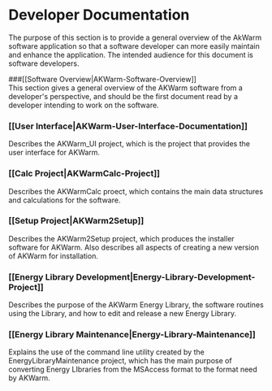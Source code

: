 # Developer Documentation

The purpose of this section is to provide a general overview of the AkWarm software application so that a software developer can more easily maintain and enhance the application. The intended audience for this document is software developers.

###[[Software Overview|AKWarm-Software-Overview]]  
This section gives a general overview of the AKWarm software from a developer's perspective, and should be the first document read by a developer intending to work on the software.

### [[User Interface|AKWarm-User-Interface-Documentation]] 
Describes the AKWarm_UI project, which is the project that provides the user interface for AKWarm.  

### [[Calc Project|AKWarmCalc-Project]]  
Describes the AKWarmCalc proect, which contains the main data structures and calculations for the software.

### [[Setup Project|AKWarm2Setup]]
 Describes the AKWarm2Setup project, which produces the installer software for AKWarm.  Also describes all aspects of creating a new version of AKWarm for installation. 

### [[Energy Library Development|Energy-Library-Development-Project]]
 Describes the purpose of the AKWarm Energy Library, the software routines using the Library, and how to edit and release a new Energy Library.

### [[Energy Library Maintenance|Energy-Library-Maintenance]]
 Explains the use of the command line utility created by the EnergyLibraryMaintenance project, which has the main purpose of converting Energy LIbraries from the MSAccess format to the format need by AKWarm.